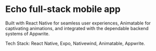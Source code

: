# Echo full-stack mobile app
Built with React Native for seamless user experiences, Animatable for captivating animations, and integrated with the dependable backend systems of Appwrite.

Tech Stack: 
React Native, Expo, Nativewind, Animatable, Appwrite.
